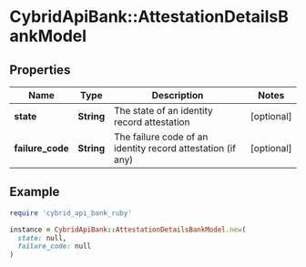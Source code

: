 # CybridApiBank::AttestationDetailsBankModel

## Properties

| Name | Type | Description | Notes |
| ---- | ---- | ----------- | ----- |
| **state** | **String** | The state of an identity record attestation | [optional] |
| **failure_code** | **String** | The failure code of an identity record attestation (if any) | [optional] |

## Example

```ruby
require 'cybrid_api_bank_ruby'

instance = CybridApiBank::AttestationDetailsBankModel.new(
  state: null,
  failure_code: null
)
```

